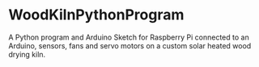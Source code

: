 # WoodKilnPythonProgram
A Python program and Arduino Sketch for Raspberry Pi connected to an Arduino, sensors, fans and servo motors on a custom solar heated wood drying kiln.
